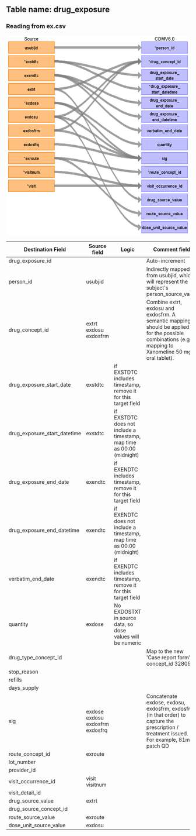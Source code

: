 ## Table name: drug_exposure

### Reading from ex.csv

![](md_files/image1.png)

| Destination Field | Source field | Logic | Comment field |
| --- | --- | --- | --- |
| drug_exposure_id |  |  | Auto-increment |
| person_id | usubjid |  | Indirectly mapped from usubjid, which will represent the subject's person_source_value<br> |
| drug_concept_id | extrt<br>exdosu<br>exdosfrm |  | Combine extrt, exdosu and exdosfrm. A semantic mapping should be applied for the possible combinations (e.g. mapping to Xanomeline 50 mg oral tablet). |
| drug_exposure_start_date | exstdtc | if EXSTDTC includes timestamp, remove it for this target field |  |
| drug_exposure_start_datetime | exstdtc | if EXSTDTC does not include a timestamp, map time as 00:00 (midnight) |  |
| drug_exposure_end_date | exendtc | if EXENDTC includes timestamp, remove it for this target field |  |
| drug_exposure_end_datetime | exendtc | if EXENDTC does not include a timestamp, map time as 00:00 (midnight) |  |
| verbatim_end_date | exendtc | if EXENDTC includes timestamp, remove it for this target field |  |
| quantity | exdose | No EXDOSTXT in source data, so dose values will be numeric |  |
| drug_type_concept_id |  |  | Map to the new 'Case report form', concept_id 32809 |
| stop_reason |  |  |  |
| refills |  |  |  |
| days_supply |  |  |  |
| sig | exdose<br>exdosu<br>exdosfrm<br>exdosfrq |  | Concatenate exdose, exdosu, exdosfrm, exdosfrq (in that order) to capture the prescription / treatment issued. For example, 81mg patch QD |
| route_concept_id | exroute |  |  |
| lot_number |  |  |  |
| provider_id |  |  |  |
| visit_occurrence_id | visit<br>visitnum |  |  |
| visit_detail_id |  |  |  |
| drug_source_value | extrt |  |  |
| drug_source_concept_id |  |  |  |
| route_source_value | exroute |  |  |
| dose_unit_source_value | exdosu |  |  |

